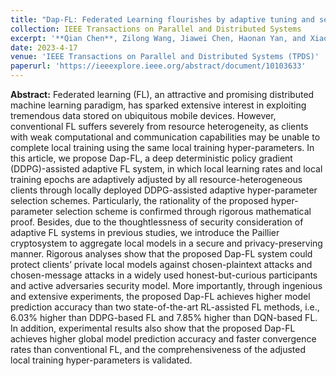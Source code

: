 ```yaml
---
title: "Dap-FL: Federated Learning flourishes by adaptive tuning and secure aggregation"
collection: IEEE Transactions on Parallel and Distributed Systems
excerpt: '**Qian Chen**, Zilong Wang, Jiawei Chen, Haonan Yan, and Xiaodong Lin '
date: 2023-4-17
venue: 'IEEE Transactions on Parallel and Distributed Systems (TPDS)'
paperurl: 'https://ieeexplore.ieee.org/abstract/document/10103633'
---
```

**Abstract:** Federated learning (FL), an attractive and promising distributed machine learning paradigm, has sparked extensive interest in exploiting tremendous data stored on ubiquitous mobile devices. However, conventional FL suffers severely from resource heterogeneity, as clients with weak computational and communication capabilities may be unable to complete local training using the same local training hyper-parameters. In this article, we propose Dap-FL, a deep deterministic policy gradient (DDPG)-assisted adaptive FL system, in which local learning rates and local training epochs are adaptively adjusted by all resource-heterogeneous clients through locally deployed DDPG-assisted adaptive hyper-parameter selection schemes. Particularly, the rationality of the proposed hyper-parameter selection scheme is confirmed through rigorous mathematical proof. Besides, due to the thoughtlessness of security consideration of adaptive FL systems in previous studies, we introduce the Paillier cryptosystem to aggregate local models in a secure and privacy-preserving manner. Rigorous analyses show that the proposed Dap-FL system could protect clients’ private local models against chosen-plaintext attacks and chosen-message attacks in a widely used honest-but-curious participants and active adversaries security model. More importantly, through ingenious and extensive experiments, the proposed Dap-FL achieves higher model prediction accuracy than two state-of-the-art RL-assisted FL methods, i.e., 6.03% higher than DDPG-based FL and 7.85% higher than DQN-based FL. In addition, experimental results also show that the proposed Dap-FL achieves higher global model prediction accuracy and faster convergence rates than conventional FL, and the comprehensiveness of the adjusted local training hyper-parameters is validated.

